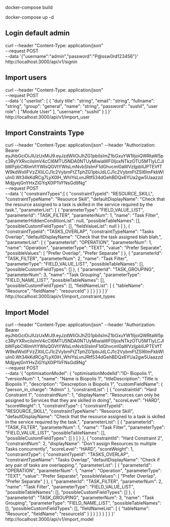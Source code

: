 docker-compose build

docker-compose up -d



## Login default admin

curl --header "Content-Type: application/json" \
  --request POST \
  --data '{"username":"admin","password":"P@ssw0rd123456"}' \
  http://localhost:3000/api/v1/signin



## Import users

curl --header "Content-Type: application/json" \
  --request POST \
  --data '{
  "userlist": [
    {
      "duty title": "string",
      "email": "string",
      "fullname": "string",
      "group": "general",
      "name": "string",
      "password": "sushil",
      "user role": [
        "Module User"
      ],
      "username": "sushil"
    }
  ]
}' \
  http://localhost:3000/api/v1/import_user



## Import Constraints Type

curl --header "Content-Type: application/json" --header "Authorization: Bearer eyJhbGciOiJIUzUxMiJ9.eyJzdWIiOiJhZG1pbiIsImZ1bGxuYW1lIjoiQWRtaW5pc3RyYXRvciIsImV4cCI6MTU5NDA0NTUyMiwiaWF0IjoxNTkzOTU5MTIyLCJlbWFpbCI6ImVtYWlsQGVtYWlsLmNvbSIsImF1dGhvcml0aWVzIjpbIlJPTEVfTW9kdWxlIFVzZXIiLCJ1c2VybmFtZTphZG1pbiJdLCJ1c2VybmFtZSI6ImFkbWluIn0.Wt34kKdRCg7LyX0lH_WhIYsLvnJRtf534dGehBDQx6YUa2gw5UaazzdMdjjyejGnYHxZiGYqX0lP1VFNsGd9Ng"\
  --request POST \
  --data '{
	"constraintTypes":[
    {
        "constraintTypeId": "RESOURCE_SKILL",
        "constraintTypeName": "Resource Skill",
        "defaultDisplayName": "Check that the resource assigned to a task is skilled in the service required by the task.",
        "parameterList": [
            {
                "parameterType": "FIELD_VALUE_LIST",
                "parameterId": "TASK_FILTER",
                "parameterNum": 1,
                "name": "Task Filter",
                "parameterHiddenConditionList": null,
                "possibleTableNames": [],
                "possibleCustomFieldTypes": [],
                "fieldValueList": null
            }
        ]
    },
        {
        "constraintTypeId": "TASKS_OVERLAP",
        "constraintTypeName": "Tasks Overlap",
        "defaultDisplayName": "Check that the task assigned blah blah.",
        "parameterList": [
            {
              "parameterId": "OPERATION",
              "parameterNum": 1,
              "name": "Operation",
              "parameterType": "TEXT",
              "value": "Prefer Separate",
              "possibleValues": [
                "Prefer Overlap",
                "Prefer Separate"
              ]
            },
            {
              "parameterId": "TASK_FILTER",
              "parameterNum": 2,
              "name": "Task Filter",
              "parameterType": "FIELD_VALUE_LIST",
              "possibleTableNames": [],
              "possibleCustomFieldTypes": []
            },
            {
              "parameterId": "TASK_GROUPING",
              "parameterNum": 3,
              "name": "Task Grouping",
              "parameterType": "FIELD_NAME_LIST",
              "possibleTableNames": [],
              "possibleCustomFieldTypes": [],
              "fieldNameList": [
                {
                  "tableName": "Resource",
                  "fieldName": "resourceId"
                }
              ]
            }
          ]
    }
]
}' \
  http://localhost:3000/api/v1/import_constraint_types






## Import Model

curl --header "Content-Type: application/json" --header "Authorization: Bearer eyJhbGciOiJIUzUxMiJ9.eyJzdWIiOiJhZG1pbiIsImZ1bGxuYW1lIjoiQWRtaW5pc3RyYXRvciIsImV4cCI6MTU5NDA0NTUyMiwiaWF0IjoxNTkzOTU5MTIyLCJlbWFpbCI6ImVtYWlsQGVtYWlsLmNvbSIsImF1dGhvcml0aWVzIjpbIlJPTEVfTW9kdWxlIFVzZXIiLCJ1c2VybmFtZTphZG1pbiJdLCJ1c2VybmFtZSI6ImFkbWluIn0.Wt34kKdRCg7LyX0lH_WhIYsLvnJRtf534dGehBDQx6YUa2gw5UaazzdMdjjyejGnYHxZiGYqX0lP1VFNsGd9Ng"\
  --request POST \
  --data '{
"optimisationModel": {
    "optimisationModelId":"ID- Biopolis 1",
    "versionNum": 1,
    "name": "Name is Biopolis 1",
    "titleDescription": "Title is Biopolis 1",
    "description": "Descreption is Biopolis 1",
    "customFieldName": {
      "person_in_charge": "Admin"
    },
    "constraintList": [
      {
        "constraintId": "Hard Constraint 1",
        "constraintNum": 1,
        "displayName": "Resources can only be assigned to Services that they are skilled in doing",
        "scoreLevel": "HARD",
        "scoreWeight": 1,
        "constraintType": {
          "constraintTypeId": "RESOURCE_SKILL",
          "constraintTypeName": "Resource Skill",
          "defaultDisplayName": "Check that the resource assigned to a task is skilled in the service required by the task.",
          "parameterList": [
            {
              "parameterId": "TASK_FILTER",
              "parameterNum": 1,
              "name": "Task Filter",
              "parameterType": "FIELD_VALUE_LIST",
              "possibleTableNames": [],
              "possibleCustomFieldTypes": []
            }
          ]
        }
      },
      {
        "constraintId": "Hard Constraint 2",
        "constraintNum": 2,
        "displayName": "Don't assign Resources to multiple Tasks concurrently",
        "scoreLevel": "HARD",
        "scoreWeight": 1,
        "constraintType": {
          "constraintTypeId": "TASKS_OVERLAP",
          "constraintTypeName": "Tasks Overlap",
          "defaultDisplayName": "Check if any pair of tasks are overlapping.",
          "parameterList": [
            {
              "parameterId": "OPERATION",
              "parameterNum": 1,
              "name": "Operation",
              "parameterType": "TEXT",
              "value": "Prefer Separate",
              "possibleValues": [
                "Prefer Overlap",
                "Prefer Separate"
              ]
            },
            {
              "parameterId": "TASK_FILTER",
              "parameterNum": 2,
              "name": "Task Filter",
              "parameterType": "FIELD_VALUE_LIST",
              "possibleTableNames": [],
              "possibleCustomFieldTypes": []
            },
            {
              "parameterId": "TASK_GROUPING",
              "parameterNum": 3,
              "name": "Task Grouping",
              "parameterType": "FIELD_NAME_LIST",
              "possibleTableNames": [],
              "possibleCustomFieldTypes": [],
              "fieldNameList": [
                {
                  "tableName": "Resource",
                  "fieldName": "resourceId"
                }
              ]
            }
          ]
        }
      }
    ]
  }
}' \
  http://localhost:3000/api/v1/import_model
